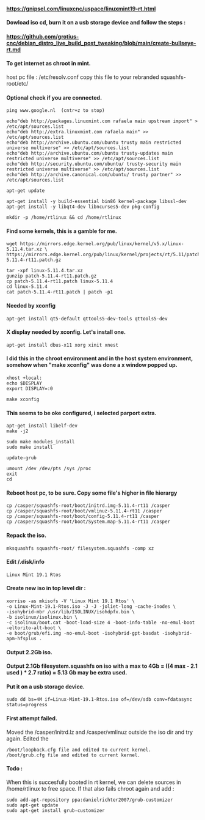 #### https://gnipsel.com/linuxcnc/uspace/linuxmint19-rt.html
#### Dowload iso cd, burn it on a usb storage device and follow the steps : 
#### https://github.com/grotius-cnc/debian_distro_live_build_post_tweaking/blob/main/create-bullseye-rt.md

#### To get internet as chroot in mint.
host pc file : /etc/resolv.conf
copy this file to your rebranded squashfs-root/etc/ 

#### Optional check if you are connected.
    ping www.google.nl  (cntr+z to stop)

    echo"deb http://packages.linuxmint.com rafaela main upstream import" > /etc/apt/sources.list
    echo"deb http://extra.linuxmint.com rafaela main" >> /etc/apt/sources.list
    echo"deb http://archive.ubuntu.com/ubuntu trusty main restricted universe multiverse" >> /etc/apt/sources.list
    echo"deb http://archive.ubuntu.com/ubuntu trusty-updates main restricted universe multiverse" >> /etc/apt/sources.list
    echo"deb http://security.ubuntu.com/ubuntu/ trusty-security main restricted universe multiverse" >> /etc/apt/sources.list
    echo"deb http://archive.canonical.com/ubuntu/ trusty partner" >> /etc/apt/sources.list

    apt-get update

    apt-get install -y build-essential bin86 kernel-package libssl-dev
    apt-get install -y libqt4-dev libncurses5-dev pkg-config

    mkdir -p /home/rtlinux && cd /home/rtlinux

#### Find some kernels, this is a gamble for me.
    wget https://mirrors.edge.kernel.org/pub/linux/kernel/v5.x/linux-5.11.4.tar.xz \
    https://mirrors.edge.kernel.org/pub/linux/kernel/projects/rt/5.11/patch-5.11.4-rt11.patch.gz

    tar -xpf linux-5.11.4.tar.xz
    gunzip patch-5.11.4-rt11.patch.gz
    cp patch-5.11.4-rt11.patch linux-5.11.4
    cd linux-5.11.4
    cat patch-5.11.4-rt11.patch | patch -p1

#### Needed by xconfig
    apt-get install qt5-default qttools5-dev-tools qttools5-dev

#### X display needed by xconfig. Let's install one.
    apt-get install dbus-x11 xorg xinit xnest

#### I did this in the chroot environment and in the host system environment, somehow when "make xconfig" was done a x window popped up.
    xhost +local:
    echo $DISPLAY
    export DISPLAY=:0

    make xconfig
  
#### This seems to be oke configured, i selected parport extra.
    apt-get install libelf-dev
    make -j2

    sudo make modules_install
    sudo make install

    update-grub

    umount /dev /dev/pts /sys /proc
    exit
    cd

#### Reboot host pc, to be sure. Copy some file's higher in file hierargy
    cp /casper/squashfs-root/boot/initrd.img-5.11.4-rt11 /casper
    cp /casper/squashfs-root/boot/vmlinuz-5.11.4-rt11 /casper
    cp /casper/squashfs-root/boot/config-5.11.4-rt11 /casper
    cp /casper/squashfs-root/boot/System.map-5.11.4-rt11 /casper

#### Repack the iso.
    mksquashfs squashfs-root/ filesystem.squashfs -comp xz

#### Edit /.disk/info
    Linux Mint 19.1 Rtos

#### Create new iso in top level dir :
    xorriso -as mkisofs -V 'Linux Mint 19.1 Rtos' \
    -o Linux-Mint-19.1-Rtos.iso -J -J -joliet-long -cache-inodes \
    -isohybrid-mbr /usr/lib/ISOLINUX/isohdpfx.bin \
    -b isolinux/isolinux.bin \
    -c isolinux/boot.cat -boot-load-size 4 -boot-info-table -no-emul-boot -eltorito-alt-boot \
    -e boot/grub/efi.img -no-emul-boot -isohybrid-gpt-basdat -isohybrid-apm-hfsplus .

#### Output 2.2Gb iso. 
#### Output 2.1Gb filesystem.squashfs on iso with a max to 4Gb = ((4 max - 2.1 used ) * 2.7 ratio) = 5.13 Gb may be extra used.

#### Put it on a usb storage device.
    sudo dd bs=4M if=Linux-Mint-19.1-Rtos.iso of=/dev/sdb conv=fdatasync status=progress


#### First attempt failed.
Moved the /casper/initrd.lz and /casper/vmlinuz outside the iso dir and try again.
Edited the 

	/boot/loopback.cfg file and edited to current kernel.
	/boot/grub.cfg file and edited to current kernel.

#### Todo :
When this is succesfully booted in rt kernel, we can delete sources in /home/rtlinux to free space.
If that also fails chroot again and add : 

	sudo add-apt-repository ppa:danielrichter2007/grub-customizer
	sudo apt-get update
	sudo apt-get install grub-customizer



